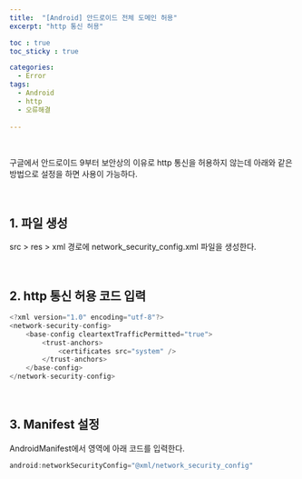 ```yaml
---
title:  "[Android] 안드로이드 전체 도메인 허용"
excerpt: "http 통신 허용"

toc : true
toc_sticky : true

categories:
  - Error
tags: 
  - Android
  - http
  - 오류해결
  
---
```


<br/>

구글에서 안드로이드 9부터 보안상의 이유로 http 통신을 허용하지 않는데 아래와 같은 방법으로 설정을 하면 사용이 가능하다.

<br/>

## 1. 파일 생성

src > res > xml 경로에 network_security_config.xml 파일을 생성한다.

<br/>


## 2. http 통신 허용 코드 입력

```java
<?xml version="1.0" encoding="utf-8"?>
<network-security-config>
	<base-config cleartextTrafficPermitted="true">
		<trust-anchors>
			<certificates src="system" />
		</trust-anchors>
	</base-config>
</network-security-config>
```

<br/>


## 3. Manifest 설정

AndroidManifest에서 <application></application> 영역에 아래 코드를 입력한다.

```java
android:networkSecurityConfig="@xml/network_security_config"
```